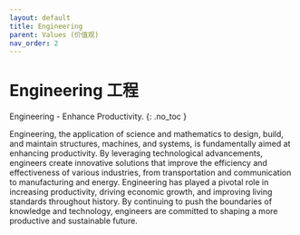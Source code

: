 ```yaml
---
layout: default
title: Engineering
parent: Values (价值观)
nav_order: 2
---
```



# Engineering 工程

Engineering - Enhance Productivity.
{: .no_toc }

Engineering, the application of science and mathematics to design, build, and maintain structures, machines, and systems, is fundamentally aimed at enhancing productivity. By leveraging technological advancements, engineers create innovative solutions that improve the efficiency and effectiveness of various industries, from transportation and communication to manufacturing and energy. Engineering has played a pivotal role in increasing productivity, driving economic growth, and improving living standards throughout history. By continuing to push the boundaries of knowledge and technology, engineers are committed to shaping a more productive and sustainable future.